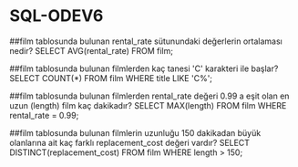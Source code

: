 # SQL-ODEV6

##film tablosunda bulunan rental_rate sütunundaki değerlerin ortalaması nedir?
SELECT AVG(rental_rate) FROM film;

##film tablosunda bulunan filmlerden kaç tanesi 'C' karakteri ile başlar?
SELECT COUNT(*) FROM film
WHERE title LIKE 'C%';

##film tablosunda bulunan filmlerden rental_rate değeri 0.99 a eşit olan en uzun (length) film kaç dakikadır?
SELECT MAX(length) FROM film
WHERE rental_rate = 0.99;

##film tablosunda bulunan filmlerin uzunluğu 150 dakikadan büyük olanlarına ait kaç farklı replacement_cost değeri vardır?
SELECT DISTINCT(replacement_cost) FROM film
WHERE length > 150;
